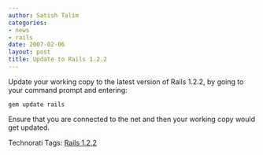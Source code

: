 ```yaml
---
author: Satish Talim
categories:
- news
- rails
date: 2007-02-06
layout: post
title: Update to Rails 1.2.2
---
```


Update your working copy to the latest version of Rails 1.2.2, by going
to your command prompt and entering: <!--more-->

    gem update rails

Ensure that you are connected to the net and then your working copy
would get updated.

Technorati Tags: [Rails 1.2.2](http://technorati.com/tag/Rails+1.2.2)

